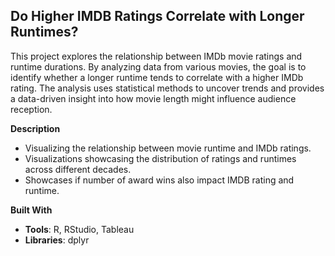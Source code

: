 ## Do Higher IMDB Ratings Correlate with Longer Runtimes?
This project explores the relationship between IMDb movie ratings and runtime durations. By analyzing data from various movies, the goal is to identify whether a longer runtime tends to correlate with a higher IMDb rating. The analysis uses statistical methods to uncover trends and provides a data-driven insight into how movie length might influence audience reception.

**Description**
- Visualizing the relationship between movie runtime and IMDb ratings.
- Visualizations showcasing the distribution of ratings and runtimes across different decades.
- Showcases if number of award wins also impact IMDB rating and runtime.

**Built With**
- **Tools**: R, RStudio, Tableau
- **Libraries**: dplyr
